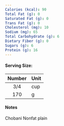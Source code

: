 ```yaml
---
Calories (kcal): 90
Total Fat (g): 0
Saturated Fat (g): 0
Trans Fat (g): 0
Cholesterol (mg): 10
Sodium (mg): 65
Total Carbohydrate (g): 6
Dietary Fiber (g): 0
Sugars (g): 6
Protein (g): 16
---
```

#### Serving Size:

| Number | Unit |
| :----: | :--- |
|  3/4   | cup  |
|  170   | g    |
#### Notes

Chobani Nonfat plain
